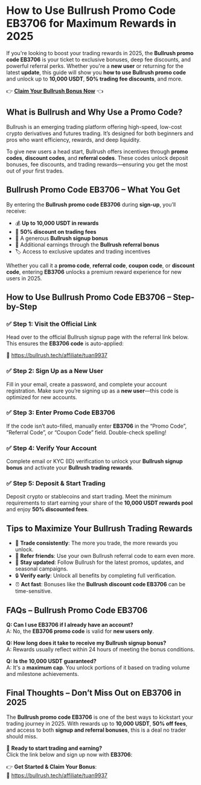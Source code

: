 
<h1>How to Use Bullrush Promo Code EB3706 for Maximum Rewards in 2025</h1>

<p>If you're looking to boost your trading rewards in 2025, the <strong>Bullrush promo code EB3706</strong> is your ticket to exclusive bonuses, deep fee discounts, and powerful referral perks. Whether you're a <strong>new user</strong> or returning for the latest <strong>update</strong>, this guide will show you <strong>how to use Bullrush promo code</strong> and unlock up to <strong>10,000 USDT</strong>, <strong>50% trading fee discounts</strong>, and more.</p>

<p>👉 <a href="https://bullrush.tech/affiliate/tuan9937" target="_blank"><strong>Claim Your Bullrush Bonus Now</strong></a> 👈</p>

<img src="https://images.mirror-media.xyz/publication-images/ASnJbVIP270BNgt1pANEG.png?height=960&amp;width=1920" decoding="async" data-nimg="fill" class="css-xah9so" style="position: absolute; inset: 0px; box-sizing: border-box; padding: 0px; border: none; margin: auto; display: block; width: 0px; height: 0px; min-width: 100%; max-width: 100%; min-height: 100%; max-height: 100%;">

<h2>What is Bullrush and Why Use a Promo Code?</h2>

<p>Bullrush is an emerging trading platform offering high-speed, low-cost crypto derivatives and futures trading. It’s designed for both beginners and pros who want efficiency, rewards, and deep liquidity.</p>

<p>To give new users a head start, Bullrush offers incentives through <strong>promo codes</strong>, <strong>discount codes</strong>, and <strong>referral codes</strong>. These codes unlock deposit bonuses, fee discounts, and trading rewards—ensuring you get the most out of your first trades.</p>

<h2>Bullrush Promo Code EB3706 – What You Get</h2>

<p>By entering the <strong>Bullrush promo code EB3706</strong> during <strong>sign-up</strong>, you’ll receive:</p>

<ul>
<li>💰 <strong>Up to 10,000 USDT in rewards</strong></li>
<li>💸 <strong>50% discount on trading fees</strong></li>
<li>🎁 A generous <strong>Bullrush signup bonus</strong></li>
<li>👥 Additional earnings through the <strong>Bullrush referral bonus</strong></li>
<li>🏷️ Access to exclusive updates and trading incentives</li>
</ul>

<p>Whether you call it a <strong>promo code</strong>, <strong>referral code</strong>, <strong>coupon code</strong>, or <strong>discount code</strong>, entering <strong>EB3706</strong> unlocks a premium reward experience for new users in 2025.</p>

<h2>How to Use Bullrush Promo Code EB3706 – Step-by-Step</h2>

<h3>✅ Step 1: Visit the Official Link</h3>
<p>Head over to the official Bullrush signup page with the referral link below. This ensures the <strong>EB3706 code</strong> is auto-applied:</p>
<p>🔗 <a href="https://bullrush.tech/affiliate/tuan9937" target="_blank">https://bullrush.tech/affiliate/tuan9937</a></p>

<h3>✅ Step 2: Sign Up as a New User</h3>
<p>Fill in your email, create a password, and complete your account registration. Make sure you’re signing up as a <strong>new user</strong>—this code is optimized for new accounts.</p>

<h3>✅ Step 3: Enter Promo Code EB3706</h3>
<p>If the code isn’t auto-filled, manually enter <strong>EB3706</strong> in the “Promo Code”, “Referral Code”, or “Coupon Code” field. Double-check spelling!</p>

<h3>✅ Step 4: Verify Your Account</h3>
<p>Complete email or KYC (ID) verification to unlock your <strong>Bullrush signup bonus</strong> and activate your <strong>Bullrush trading rewards</strong>.</p>

<h3>✅ Step 5: Deposit & Start Trading</h3>
<p>Deposit crypto or stablecoins and start trading. Meet the minimum requirements to start earning your share of the <strong>10,000 USDT rewards pool</strong> and enjoy <strong>50% discounted fees</strong>.</p>

<h2>Tips to Maximize Your Bullrush Trading Rewards</h2>

<ul>
<li>🚀 <strong>Trade consistently</strong>: The more you trade, the more rewards you unlock.</li>
<li>🤝 <strong>Refer friends</strong>: Use your own Bullrush referral code to earn even more.</li>
<li>🧾 <strong>Stay updated</strong>: Follow Bullrush for the latest promos, updates, and seasonal campaigns.</li>
<li>🔒 <strong>Verify early</strong>: Unlock all benefits by completing full verification.</li>
<li>⏰ <strong>Act fast</strong>: Bonuses like the <strong>Bullrush discount code EB3706</strong> can be time-sensitive.</li>
</ul>

<h2>FAQs – Bullrush Promo Code EB3706</h2>

<p><strong>Q: Can I use EB3706 if I already have an account?</strong><br>A: No, the <strong>EB3706 promo code</strong> is valid for <strong>new users only</strong>.</p>

<p><strong>Q: How long does it take to receive my Bullrush signup bonus?</strong><br>A: Rewards usually reflect within 24 hours of meeting the bonus conditions.</p>

<p><strong>Q: Is the 10,000 USDT guaranteed?</strong><br>A: It's a <strong>maximum cap</strong>. You unlock portions of it based on trading volume and milestone achievements.</p>

<h2>Final Thoughts – Don’t Miss Out on EB3706 in 2025</h2>

<p>The <strong>Bullrush promo code EB3706</strong> is one of the best ways to kickstart your trading journey in 2025. With rewards up to <strong>10,000 USDT</strong>, <strong>50% off fees</strong>, and access to both <strong>signup and referral bonuses</strong>, this is a deal no trader should miss.</p>

<p>🚀 <strong>Ready to start trading and earning?</strong><br>Click the link below and sign up now with <strong>EB3706</strong>:</p>

<p>👉 <strong>Get Started & Claim Your Bonus</strong>:<br>🔗 <a href="https://bullrush.tech/affiliate/tuan9937" target="_blank">https://bullrush.tech/affiliate/tuan9937</a></p>

</body>
</html>
